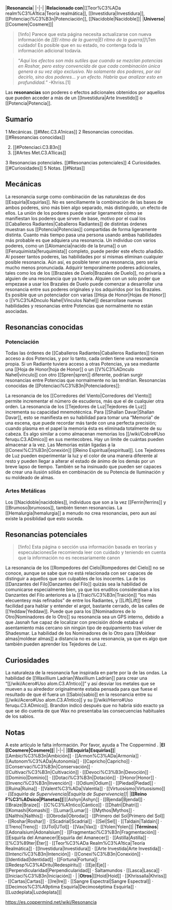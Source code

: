 

|**Resonancia**|
|-|-|
|**Relacionado con**|[[Teor%C3%ADa realm%C3%A1tica\|Teoría realmática]], [[Investidura\|Investidura]], [[Potenciaci%C3%B3n\|Potenciación]], [[Nacidoble\|Nacidoble]]|
|**Universo**|[[Cosmere\|Cosmere]]|

> [!info] Parece que esta página necesita actualizarse con nueva información de *[[El ritmo de la guerra\|El ritmo de la guerra]]*!¡Ten cuidado! Es posible que en su estado, no contenga toda la información adicional todavía.

>“*Aquí los efectos son más sutiles que cuando se mezclan potencias en Roshar, pero estoy convencida de que cada combinación única genera a su vez algo exclusivo. No solamente dos poderes, por así decirlo, sino dos poderes… y un efecto. Habría que analizar esto en profundidad.*”
\-Khriss.[1]


Las **resonancias** son poderes o efectos adicionales obtenidos por aquellos que pueden acceder a más de un [[Investidura\|Arte Investido]] o [[Potencia\|Potencia]].

## Sumario

1 Mecánicas. [[#Mec.C3.A1nicas]] 
2 Resonancias conocidas. [[#Resonancias conocidas]] 

2. [[#Potenciaci.C3.B3n]] 
2. [[#Artes Met.C3.A1licas]] 


3 Resonancias potenciales. [[#Resonancias potenciales]] 
4 Curiosidades. [[#Curiosidades]] 
5 Notas. [[#Notas]] 


## Mecánicas
La resonancia surge como combinación de las naturalezas de dos [[Esquirla\|Esquirlas]]. No es sencillamente la combinación de las bases de ambos poderes, sino más bien algo separado, más distinguido, un efecto de ellos. La unión de los poderes puede variar ligeramente cómo se manifiestan los poderes que sirven de base, motivo por el cual los [[Caballeros Radiantes\|Caballeros Radiantes]] de distintas órdenes muestran sus [[Potencia\|Potencias]] compartidas de forma ligeramente distinta. Cuanto más tiempo pasa una persona usando ambas habilidades más probable es que adquiera una resonancia.
Un individuo con varios poderes, como un [[Alomancia\|nacido de la bruma]] o un [[Feruquimista\|feruquimista]] completo, puede perder este efecto añadido. Al poseer tantos poderes, las habilidades por sí mismas eliminan cualquier posible resonancia. Aún así, es posible tener una resonancia, pero sería mucho menos pronunciada. Adquirir temporalmente poderes adicionales, tales como los de los [[Brazales de Duelo\|Brazales de Duelo]], no privaría a alguien de una resonancia que ya tuviera. Alguien con un solo poder que empezase a usar los Brazales de Duelo puede comenzar a desarrollar una resonancia entre sus poderes originales y los adquiridos por los Brazales. Es posible que un potenciador con varias [[Hoja de Honor\|Hojas de Honor]] o [[V%C3%ADnculo Nahel\|Vínculos Nahel]] desarrollase nuevas habilidades y resonancias entre Potencias que normalmente no están asociadas.

## Resonancias conocidas
### Potenciación
Todas las órdenes de [[Caballeros Radiantes\|Caballeros Radiantes]] tienen acceso a dos Potencias, y por lo tanto, cada orden tiene una resonancia propia. Si un Radiante tuviera acceso a otras Potencias, ya sea mediante una [[Hoja de Honor\|hoja de Honor]] o un [[V%C3%ADnculo Nahel\|vínculo]] con otro [[Spren\|spren]] diferente, podrían surgir resonancias entre Potencias que normalmente no las tendrían. Resonancias conocidas de [[Potenciaci%C3%B3n\|Potenciadores]]:

La resonancia de los [[Corredores del Viento\|Corredores del Viento]] permite incrementar el número de escuderos, más que el de cualquier otra orden.
La resonancia de los [[Tejedores de Luz\|Tejedores de Luz]] incrementa su capacidad mnemotécnica. Para [[Shallan Davar\|Shallan Davar]], esto se manifiesta en su habilidad para tomar una “Memoria” de una escena, que puede recordar más tarde con una perfecta precisión; cuando plasma en el papel la memoria ésta es eliminada totalmente de su cabeza. Es algo similar a como almacenan memorias los [[/wiki/Cobre#Uso feruqu.C3.ADmico]] en sus mentecobres. Hay un límite de cuántas pueden almacenar a la vez. Las Memorias están ligadas a la [[Conexi%C3%B3n\|Conexión]] [[Reino Espiritual\|espiritual]]. Los Tejedores de Luz pueden experimentar la luz y el color de una manera diferente al resto y pueden llegar a alterar el estado de ánimo de los demás por un breve lapso de tiempo. También se ha insinuado que pueden ser capaces de crear una ilusión sólida en combinación de su Potencia de Iluminación y su moldeado de almas.
### Artes Metálicas
Los [[Nacidoble\|nacidobles]], individuos que son a la vez [[Ferrin\|ferrins]] y [[Brumoso\|brumosos]], también tienen resonancias. La [[Hemalurgia\|hemalurgia]] a menudo no crea resonancias, pero aun así existe la posiblidad que esto suceda.

## Resonancias potenciales
> [!info] Esta página o sección usa información basada en teorías y especulacionesSe recomienda leer con cuidado y teniendo en cuenta que la información no es necesariamente canon

La resonancia de los [[Rompedores del Cielo\|Rompedores del Cielo]] no se conoce, aunque se sabe que no está relacionada con ser capaces de distinguir a aquellos que son culpables de los inocentes.
La de los [[Danzantes del Filo\|Danzantes del Filo]] quizás sea la habilidad de comunicarse especialmente bien, ya que los eruditos consideraban a los Danzantes del Filo anteriores a la [[Traici%C3%B3n\|Traición]] “los más elecuentesy más refinados” de entre los Radiantes, y [[Lift\|Lift]] tiene facilidad para hablar y entender el argot, bastante cerrado, de las calles de [[Yeddaw\|Yeddaw]].
Puede que para los [[Nominadores de lo Otro\|Nominadores de lo Otro]] su resonancia sea un GPS interno, debido a que Jasnah fue capaz de localizar con precisión dónde estaba el asentamiento más cercano sin ningún tipo de equipamiento tras volver de Shadesmar. La habilidad de los Nominadores de lo Otro para [[Moldear almas\|moldear almas]] a distancia no es una resonancia, ya que es algo que también pueden aprender los Tejedores de Luz.
## Curiosidades
La naturaleza de la resonancia fue inspirada en parte por la  de las ondas.
La habilidad de [[Waxillium Ladrian\|Waxillium Ladrian]] para crear una “[[/wiki/Acero#Uso alom.C3.A1ntico]]” y así desviar los metales que se mueven a su alrededor originalmente estaba pensada para que fuese el resultado de que él fuera un [[Sabio\|sabio]] en la resonancia entre su [[/wiki/Acero#Uso alom.C3.A1ntico]] y su [[/wiki/Hierro#Uso feruqu.C3.ADmico]]. Brandon indicó después que no habría sido exacto ya que se dio cuenta de que Wax no presentaba las consecuencias habituales de los sabios.
## Notas

A este artículo le falta información. Por favor, ayuda a The Coppermind .
|**El [[Cosmere\|Cosmere]]**|
|-|-|
|**[[Esquirla\|Esquirlas]]**|[[Ambici%C3%B3n\|Ambición]] · [[Armon%C3%ADa\|Armonía]] · [[Autonom%C3%ADa\|Autonomía]] · [[Capricho\|Capricho]] · [[Conservaci%C3%B3n\|Conservación]] · [[Cultivaci%C3%B3n\|Cultivación]] · [[Devoci%C3%B3n\|Devoción]] · [[Dominio\|Dominio]] · [[Dotaci%C3%B3n\|Dotación]] · [[Honor\|Honor]] · [[Invenci%C3%B3n\|Invención]] · [[Odium\|Odium]] · [[Piedad\|Piedad]] · [[Ruina\|Ruina]] · [[Valent%C3%ADa\|Valentía]] · [[Virtuosismo\|Virtuosismo]] · *[[Esquirla de Supervivencia\|Esquirla de Supervivencia]]*|
|**[[Reino F%C3%ADsico\|Planetas]]**|[[Ashyn\|Ashyn]] · [[Bjendal\|Bjendal]] · [[Braize\|Braize]] · [[C%C3%A1ntico\|Cántico]] · [[Dhatri\|Dhatri]] · [[Komashi\|Komashi]] · [[Lumar\|Lumar]] · [[Mythos\|Mythos]] · [[Nalthis\|Nalthis]] · [[Obrodai\|Obrodai]] · [[Primero del Sol\|Primero del Sol]] · [[Roshar\|Roshar]] · [[Scadrial\|Scadrial]] · [[Sel\|Sel]] · [[Taldain\|Taldain]] · [[Treno\|Treno]] · [[UTol\|UTol]] · [[Vax\|Vax]] · [[Yolen\|Yolen]]|
|**Términos**|[[Adonalsium\|Adonalsium]] · [[Fragmentaci%C3%B3n\|Fragmentación]] · [[Esquirla del Amanecer\|Esquirla del Amanecer]] · [[Astilla\|Astilla]] · [[%C3%89ter\|Éter]] · [[Teor%C3%ADa Realm%C3%A1tica\|Teoría Realmática]] · [[Investidura\|Investidura]] · [[Arte Investida\|Arte Investida]] · [[Intenci%C3%B3n\|Intención]] · [[Conexi%C3%B3n\|Conexión]] · [[Identidad\|Identidad]] · [[Fortuna\|Fortuna]] · [[Redesp%C3%ADritu\|Redespíritu]] · [[Eje\|Eje]] · [[Perpendicularidad\|Perpendicularidad]] · Saltamundos · [[Lasca\|Lasca]] · [[Iniciaci%C3%B3n\|Iniciación]] · |
|**Otros**|[[Hoid\|Hoid]] · [[Khrissalla\|Khriss]] · [[Cartas\|Cartas]] · [[Ire\|Ire]] · [[Sangre Espectral\|Sangre Espectral]] · [[Decimos%C3%A9ptima Esquirla\|Decimoséptima Esquirla]] · [[Luzdeplata\|Luzdeplata]]|



https://es.coppermind.net/wiki/Resonancia